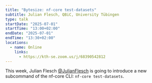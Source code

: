```yaml
---
title: "Bytesize: nf-core test-datasets"
subtitle: Julian Flesch, QBiC, University Tübingen
type: talk
startDate: "2025-07-01"
startTime: "13:00+02:00"
endDate: "2025-07-01"
endTime: "13:30+02:00"
locations:
  - name: Online
    links:
      - https://kth-se.zoom.us/j/68390542812
---
```


This week, Julian Flesch [@JulianFlesch](https://github.com/JulianFlesch) is going to introduce a new subcommand of the nf-core CLI: `nf-core test-datasets`.

